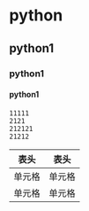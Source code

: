# python

## python1

### python1

#### python1

```
11111
2121
212121
21212

```

|  表头   | 表头  |
|  ----  | ----  |
| 单元格  | 单元格 |
| 单元格  | 单元格 |